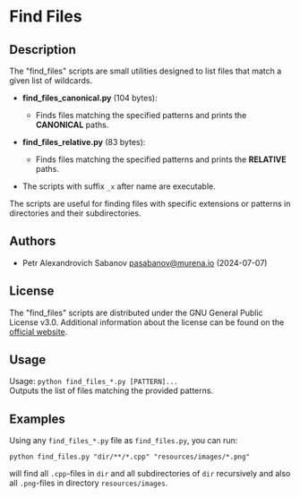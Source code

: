 # Find Files

## Description

The "find_files" scripts are small utilities designed to list files that match a given list of wildcards.

- **find_files_canonical.py** (104 bytes):
    - Finds files matching the specified patterns and prints the **CANONICAL** paths.

- **find_files_relative.py** (83 bytes):
    - Finds files matching the specified patterns and prints the **RELATIVE** paths.

- The scripts with suffix `_x` after name are executable.

The scripts are useful for finding files with specific extensions or patterns in directories and their subdirectories.

## Authors

- Petr Alexandrovich Sabanov <pasabanov@murena.io> (2024-07-07)

## License

The "find_files" scripts are distributed under the GNU General Public License v3.0. Additional information about the license can be found on the [official website](https://www.gnu.org/licenses/gpl-3.0.html).

## Usage

Usage: `python find_files_*.py [PATTERN]...`  
Outputs the list of files matching the provided patterns.

## Examples

Using any `find_files_*.py` file as `find_files.py`, you can run:

```
python find_files.py "dir/**/*.cpp" "resources/images/*.png"
```
will find all `.cpp`-files in `dir` and all subdirectories of `dir` recursively and also all `.png`-files in directory `resources/images`.